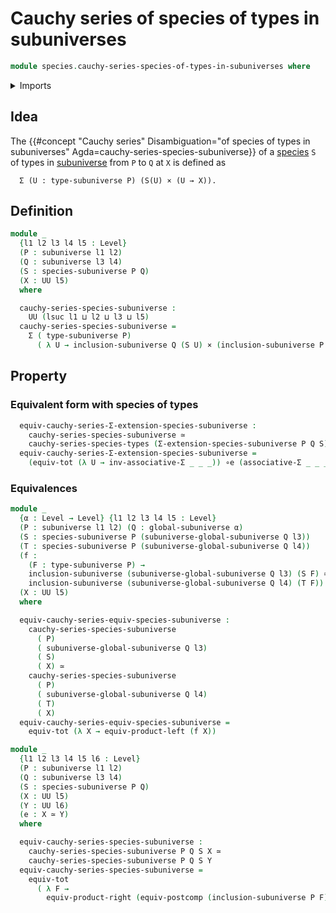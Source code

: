 # Cauchy series of species of types in subuniverses

```agda
module species.cauchy-series-species-of-types-in-subuniverses where
```

<details><summary>Imports</summary>

```agda
open import foundation.cartesian-product-types
open import foundation.dependent-pair-types
open import foundation.equivalences
open import foundation.functoriality-cartesian-product-types
open import foundation.functoriality-dependent-pair-types
open import foundation.global-subuniverses
open import foundation.postcomposition-functions
open import foundation.propositions
open import foundation.subuniverses
open import foundation.type-arithmetic-dependent-pair-types
open import foundation.universe-levels

open import species.cauchy-series-species-of-types
open import species.species-of-types-in-subuniverses
```

</details>

## Idea

The
{{#concept "Cauchy series" Disambiguation="of species of types in subuniverses" Agda=cauchy-series-species-subuniverse}}
of a [species](species.species-of-types-in-subuniverses.md) `S` of types in
[subuniverse](foundation.subuniverses.md) from `P` to `Q` at `X` is defined as

```text
  Σ (U : type-subuniverse P) (S(U) × (U → X)).
```

## Definition

```agda
module _
  {l1 l2 l3 l4 l5 : Level}
  (P : subuniverse l1 l2)
  (Q : subuniverse l3 l4)
  (S : species-subuniverse P Q)
  (X : UU l5)
  where

  cauchy-series-species-subuniverse :
    UU (lsuc l1 ⊔ l2 ⊔ l3 ⊔ l5)
  cauchy-series-species-subuniverse =
    Σ ( type-subuniverse P)
      ( λ U → inclusion-subuniverse Q (S U) × (inclusion-subuniverse P U → X))
```

## Property

### Equivalent form with species of types

```agda
  equiv-cauchy-series-Σ-extension-species-subuniverse :
    cauchy-series-species-subuniverse ≃
    cauchy-series-species-types (Σ-extension-species-subuniverse P Q S) X
  equiv-cauchy-series-Σ-extension-species-subuniverse =
    (equiv-tot (λ U → inv-associative-Σ _ _ _)) ∘e (associative-Σ _ _ _)
```

### Equivalences

```agda
module _
  {α : Level → Level} {l1 l2 l3 l4 l5 : Level}
  (P : subuniverse l1 l2) (Q : global-subuniverse α)
  (S : species-subuniverse P (subuniverse-global-subuniverse Q l3))
  (T : species-subuniverse P (subuniverse-global-subuniverse Q l4))
  (f :
    (F : type-subuniverse P) →
    inclusion-subuniverse (subuniverse-global-subuniverse Q l3) (S F) ≃
    inclusion-subuniverse (subuniverse-global-subuniverse Q l4) (T F))
  (X : UU l5)
  where

  equiv-cauchy-series-equiv-species-subuniverse :
    cauchy-series-species-subuniverse
      ( P)
      ( subuniverse-global-subuniverse Q l3)
      ( S)
      ( X) ≃
    cauchy-series-species-subuniverse
      ( P)
      ( subuniverse-global-subuniverse Q l4)
      ( T)
      ( X)
  equiv-cauchy-series-equiv-species-subuniverse =
    equiv-tot (λ X → equiv-product-left (f X))

module _
  {l1 l2 l3 l4 l5 l6 : Level}
  (P : subuniverse l1 l2)
  (Q : subuniverse l3 l4)
  (S : species-subuniverse P Q)
  (X : UU l5)
  (Y : UU l6)
  (e : X ≃ Y)
  where

  equiv-cauchy-series-species-subuniverse :
    cauchy-series-species-subuniverse P Q S X ≃
    cauchy-series-species-subuniverse P Q S Y
  equiv-cauchy-series-species-subuniverse =
    equiv-tot
      ( λ F →
        equiv-product-right (equiv-postcomp (inclusion-subuniverse P F) e))
```

